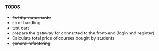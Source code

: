 #### TODOS

- ~~fix http status code~~
- error handling
- test cart
- prepare the gateway for connected to the front-end 
(login and register)
- Calculate total price of courses bought by students
- ~~general refactoring~~